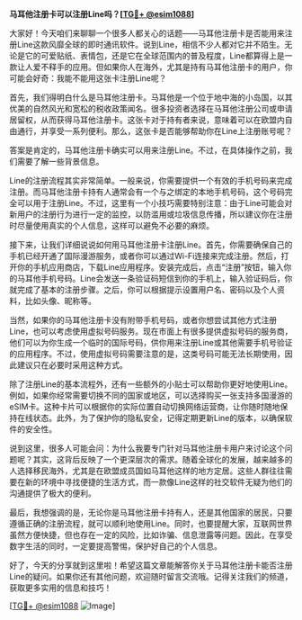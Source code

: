 **马耳他注册卡可以注册Line吗？[[TG💪+ @esim1088](https://t.me/s/esim1088)]**

大家好！今天咱们来聊聊一个很多人都关心的话题——马耳他注册卡是否能用来注册Line这款风靡全球的即时通讯软件。说到Line，相信不少人都对它并不陌生。无论是它的可爱贴纸、表情包，还是它在全球范围内的普及程度，Line都算得上是一款让人爱不释手的应用。但如果你人在海外，尤其是持有马耳他注册卡的用户，你可能会好奇：我能不能用这张卡注册Line呢？

首先，我们得明白什么是马耳他注册卡。马耳他是一个位于地中海的小岛国，以其优美的自然风光和宽松的税收政策闻名。很多投资者选择在马耳他注册公司或申请居留权，从而获得马耳他注册卡。这张卡对于持有者来说，意味着可以在欧盟内自由通行，并享受一系列便利。那么，这张卡是否能够帮助你在Line上注册账号呢？

答案是肯定的，马耳他注册卡确实可以用来注册Line。不过，在具体操作之前，我们需要了解一些背景信息。

Line的注册流程其实非常简单。一般来说，你需要提供一个有效的手机号码来完成注册。而马耳他注册卡持有人通常会有一个与之绑定的本地手机号码，这个号码完全可以用于注册Line。不过，这里有一个小技巧需要特别注意：由于Line可能会对新用户的注册行为进行一定的监控，以防滥用或垃圾信息传播，所以建议你在注册时尽量使用真实的个人信息，这样可以避免不必要的麻烦。

接下来，让我们详细说说如何用马耳他注册卡注册Line。首先，你需要确保自己的手机已经开通了国际漫游服务，或者你可以通过Wi-Fi连接来完成注册。然后，打开你的手机应用商店，下载Line应用程序。安装完成后，点击“注册”按钮，输入你的马耳他手机号码。Line会发送一条验证码短信到你的手机上，输入验证码后，你就完成了基本的注册步骤。之后，你可以根据提示设置用户名、密码以及个人资料，比如头像、昵称等。

当然，如果你的马耳他注册卡没有附带手机号码，或者你想尝试其他方式注册Line，也可以考虑使用虚拟号码服务。现在市面上有很多提供虚拟号码的服务商，他们可以为你生成一个临时的国际号码，供你用来注册Line或其他需要手机号验证的应用程序。不过，使用虚拟号码需要注意的是，这类号码可能无法长期使用，因此建议只在必要时采用这种方式。

除了注册Line的基本流程外，还有一些额外的小贴士可以帮助你更好地使用Line。例如，如果你经常需要切换不同的国家或地区，可以选择购买一张支持多国漫游的eSIM卡。这种卡片可以根据你的实际位置自动切换网络运营商，让你随时随地保持在线状态。此外，为了保护你的隐私安全，记得定期更新Line的版本，以确保软件的安全性。

说到这里，很多人可能会问：为什么我要专门针对马耳他注册卡用户来讨论这个问题呢？其实，这背后反映了一个更深层次的需求。随着全球化的发展，越来越多的人选择移民海外，尤其是在欧盟成员国如马耳他这样的地方定居。这些人群往往需要在新的环境中寻找便捷的生活方式，而一款像Line这样的社交软件无疑为他们的沟通提供了极大的便利。

最后，我想强调的是，无论你是马耳他注册卡持有人，还是其他国家的居民，只要遵循正确的注册流程，就可以顺利地使用Line。同时，也要提醒大家，互联网世界虽然方便快捷，但也存在一定的风险，比如诈骗、信息泄露等问题。因此，在享受数字生活的同时，一定要提高警惕，保护好自己的个人信息。

好了，今天的分享就到这里啦！希望这篇文章能解答你关于马耳他注册卡能否注册Line的疑问。如果你还有其他问题，欢迎随时留言交流哦。记得关注我们的频道，获取更多实用的信息和技巧！

[[TG💪+ @esim1088](https://t.me/s/esim1088) ![Image](https://i.postimg.cc/4NQfJmqS/Snipaste-2025-05-13-00-14-12.png)]